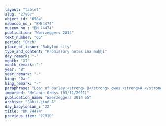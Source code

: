 ```yaml
---
layout: "tablet"
slug: "27907"
object_id: "6584"
nabucco_no_: "BM74474"
museum_no_: "BM 74474"
publication: "Waerzeggers 2014"
text_number: "65"
period: "Each"
place_of_issue: "Babylon city"
type_and_content: "Promissory notes ina muẖẖi"
day_remark: "-"
month: "XI"
month_remark: "-"
year: "8"
year_remark: "-"
king: "Dar"
king_remark: "-"
paraphrase: "Loan of barley:<strong> B</strong> owes <strong>A </strong>35 kor (6,300 l) of barley. <strong>The debtor</strong> will give the barley in Sippar in Ayyār (II). This is apart from (<em>elat</em>) the previous promissory note (<em>u&rsquo;iltu</em>) concerning 3 minas of silver. 4 witnesses and the scribe.<br /> &nbsp;<br /> <strong>A</strong> = Iddin-Nab&ucirc;/&Scaron;umu-iddin; <strong>B</strong> = Marduk-rēmanni/Bēl-uballiṭ//Ṣāhit-gin&ecirc;; Scribe = Marduk-rēmanni/Bēl-uballiṭ//Ṣāhit-gin&ecirc;<br /> &nbsp;"
imported: "Melanie Gross (03/11/2016)"
publication_name: "Waerzeggers 2014 65"
archive: "Ṣāhit-ginê A"
day_babylonian_: "22"
title: "BM 74474"
previous_item: "27910"
---
```

